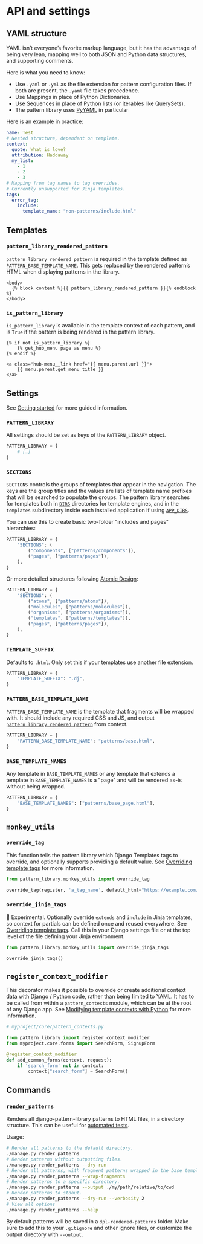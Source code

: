 # API and settings

## YAML structure

YAML isn’t everyone’s favorite markup language, but it has the advantage of being very lean, mapping well to both JSON and Python data structures, and supporting comments.

Here is what you need to know:

- Use `.yaml` or `.yml` as the file extension for pattern configuration files. If both are present, the `.yaml` file takes precedence.
- Use Mappings in place of Python Dictionaries.
- Use Sequences in place of Python lists (or iterables like QuerySets).
- The pattern library uses [PyYAML](https://pyyaml.org/wiki/PyYAMLDocumentation) in particular

Here is an example in practice:

```yaml
name: Test
# Nested structure, dependent on template.
context:
  quote: What is love?
  attribution: Haddaway
  my_list:
    - 1
    - 2
    - 3
# Mapping from tag names to tag overrides.
# Currently unsupported for Jinja templates.
tags:
  error_tag:
    include:
      template_name: "non-patterns/include.html"
```

## Templates

### `pattern_library_rendered_pattern`

`pattern_library_rendered_pattern` is required in the template defined as [`PATTERN_BASE_TEMPLATE_NAME`](#pattern_base_template_name). This gets replaced by the rendered pattern’s HTML when displaying patterns in the library.

```django
<body>
  {% block content %}{{ pattern_library_rendered_pattern }}{% endblock %}
</body>
```

### `is_pattern_library`

`is_pattern_library` is available in the template context of each pattern, and is `True` if the pattern is being rendered in the pattern library.

```django
{% if not is_pattern_library %}
    {% get_hub_menu page as menu %}
{% endif %}

<a class="hub-menu__link href="{{ menu.parent.url }}">
    {{ menu.parent.get_menu_title }}
</a>
```

## Settings

See [Getting started](../getting-started.md) for more guided information.

### `PATTERN_LIBRARY`

All settings should be set as keys of the `PATTERN_LIBRARY` object.

```python
PATTERN_LIBRARY = {
    # […]
}
```

### `SECTIONS`

`SECTIONS` controls the groups of templates that appear in the navigation.
The keys are the group titles and the values are lists of template name prefixes that will be searched to populate the groups. The pattern library searches for templates both in [`DIRS`](https://docs.djangoproject.com/en/3.2/ref/settings/#dirs) directories for template engines, and in the `templates` subdirectory inside each installed application if using [`APP_DIRS`](https://docs.djangoproject.com/en/3.2/ref/settings/#app-dirs).

You can use this to create basic two-folder "includes and pages" hierarchies:

```python
PATTERN_LIBRARY = {
    "SECTIONS": (
        ("components", ["patterns/components"]),
        ("pages", ["patterns/pages"]),
    ),
}
```

Or more detailed structures following [Atomic Design](https://atomicdesign.bradfrost.com/):

```python
PATTERN_LIBRARY = {
    "SECTIONS": (
        ("atoms", ["patterns/atoms"]),
        ("molecules", ["patterns/molecules"]),
        ("organisms", ["patterns/organisms"]),
        ("templates", ["patterns/templates"]),
        ("pages", ["patterns/pages"]),
    ),
}
```

### `TEMPLATE_SUFFIX`

Defaults to `.html`. Only set this if your templates use another file extension.

```python
PATTERN_LIBRARY = {
    "TEMPLATE_SUFFIX": ".dj",
}
```

### `PATTERN_BASE_TEMPLATE_NAME`

`PATTERN_BASE_TEMPLATE_NAME` is the template that fragments will be wrapped with.
It should include any required CSS and JS, and output [`pattern_library_rendered_pattern`](#pattern_library_rendered_pattern) from context.

```python
PATTERN_LIBRARY = {
    "PATTERN_BASE_TEMPLATE_NAME": "patterns/base.html",
}
```

### `BASE_TEMPLATE_NAMES`

Any template in `BASE_TEMPLATE_NAMES` or any template that extends a template in `BASE_TEMPLATE_NAMES` is a "page" and will be rendered as-is without being wrapped.

```python
PATTERN_LIBRARY = {
    "BASE_TEMPLATE_NAMES": ["patterns/base_page.html"],
}
```

## `monkey_utils`

### `override_tag`

This function tells the pattern library which Django Templates tags to override, and optionally supports providing a default value. See [Overriding template tags](../guides/overriding-template-tags.md) for more information.

```python
from pattern_library.monkey_utils import override_tag

override_tag(register, 'a_tag_name', default_html="https://example.com/")
```

### `override_jinja_tags`

🚧 Experimental. Optionally override `extends` and `include` in Jinja templates, so context for partials can be defined once and reused everywhere. See [Overriding template tags](../guides/overriding-template-tags.md). Call this in your Django settings file or at the top level of the file defining your Jinja environment.

```python
from pattern_library.monkey_utils import override_jinja_tags

override_jinja_tags()
```

## `register_context_modifier`

This decorator makes it possible to override or create additional context data with Django / Python code, rather than being limited to YAML. It has to be called from within a `pattern_contexts` module, which can be at the root of any Django app. See [Modifying template contexts with Python](../guides/defining-template-context.md#modifying-template-contexts-with-python) for more information.

```python
# myproject/core/pattern_contexts.py

from pattern_library import register_context_modifier
from myproject.core.forms import SearchForm, SignupForm

@register_context_modifier
def add_common_forms(context, request):
    if 'search_form' not in context:
        context["search_form"] = SearchForm()
```

## Commands

### `render_patterns`

Renders all django-pattern-library patterns to HTML files, in a directory
structure. This can be useful for [automated tests](../guides/automated-tests.md).

Usage:

```sh
# Render all patterns to the default directory.
./manage.py render_patterns
# Render patterns without outputting files.
./manage.py render_patterns --dry-run
# Render all patterns, with fragment patterns wrapped in the base template.
./manage.py render_patterns --wrap-fragments
# Render patterns to a specific directory.
./manage.py render_patterns --output ./my/path/relative/to/cwd
# Render patterns to stdout.
./manage.py render_patterns --dry-run --verbosity 2
# View all options
./manage.py render_patterns --help
```

By default patterns will be saved in a `dpl-rendered-patterns` folder. Make sure to add this to your `.gitignore` and other ignore files, or customize the output directory with `--output`.
